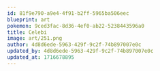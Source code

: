 ```yaml
---
id: 81f9e790-a9e4-4f91-b2ff-5965ba506eec
blueprint: art
pokemon: 9ced3fac-8d36-4ef0-ab22-5238443596a0
title: Celebi
image: art/251.png
author: 4d8d6ede-5963-429f-9c2f-74b897007e0c
updated_by: 4d8d6ede-5963-429f-9c2f-74b897007e0c
updated_at: 1716678895
---
```


